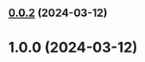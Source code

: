 ## [0.0.2](https://github.com/gr2u/gcp-github-oidc-wif-terraform-module/compare/v0.0.1...v0.0.2) (2024-03-12)

# 1.0.0 (2024-03-12)
